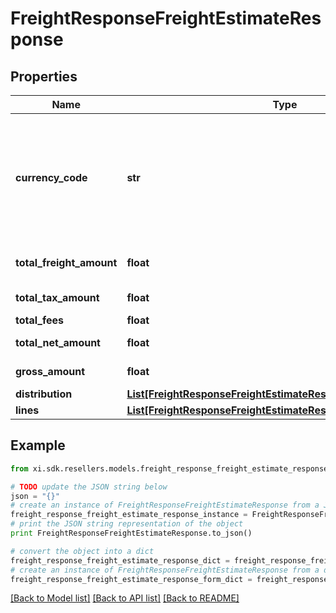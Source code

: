 # FreightResponseFreightEstimateResponse


## Properties

Name | Type | Description | Notes
------------ | ------------- | ------------- | -------------
**currency_code** | **str** | The country-specific three-character ISO 4217 currency code used for the order. | [optional] 
**total_freight_amount** | **float** | Total freight amount. | [optional] 
**total_tax_amount** | **float** | Total tax amount. | [optional] 
**total_fees** | **float** | Total fees. | [optional] 
**total_net_amount** | **float** | Total net amount. | [optional] 
**gross_amount** | **float** | Gross amount. | [optional] 
**distribution** | [**List[FreightResponseFreightEstimateResponseDistributionInner]**](FreightResponseFreightEstimateResponseDistributionInner.md) |  | [optional] 
**lines** | [**List[FreightResponseFreightEstimateResponseLinesInner]**](FreightResponseFreightEstimateResponseLinesInner.md) |  | [optional] 

## Example

```python
from xi.sdk.resellers.models.freight_response_freight_estimate_response import FreightResponseFreightEstimateResponse

# TODO update the JSON string below
json = "{}"
# create an instance of FreightResponseFreightEstimateResponse from a JSON string
freight_response_freight_estimate_response_instance = FreightResponseFreightEstimateResponse.from_json(json)
# print the JSON string representation of the object
print FreightResponseFreightEstimateResponse.to_json()

# convert the object into a dict
freight_response_freight_estimate_response_dict = freight_response_freight_estimate_response_instance.to_dict()
# create an instance of FreightResponseFreightEstimateResponse from a dict
freight_response_freight_estimate_response_form_dict = freight_response_freight_estimate_response.from_dict(freight_response_freight_estimate_response_dict)
```
[[Back to Model list]](../README.md#documentation-for-models) [[Back to API list]](../README.md#documentation-for-api-endpoints) [[Back to README]](../README.md)


